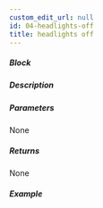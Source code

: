 ```yaml
---
custom_edit_url: null
id: 04-headlights-off
title: headlights off
---
```


##### Block

<!-- image -->

##### Description

<!-- description -->

##### Parameters

None <!-- image -->

##### Returns

None

##### Example

<!-- image -->
